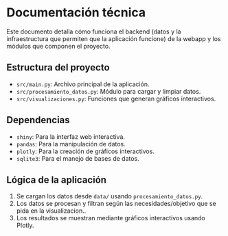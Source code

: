  
# Documentación técnica

Este documento detalla cómo funciona el backend (datos y la infraestructura que permiten que la aplicación funcione) de la webapp y los módulos que componen el proyecto.

## Estructura del proyecto
- `src/main.py`: Archivo principal de la aplicación.
- `src/procesamiento_datos.py`: Módulo para cargar y limpiar datos.
- `src/visualizaciones.py`: Funciones que generan gráficos interactivos.

## Dependencias
- `shiny`: Para la interfaz web interactiva.
- `pandas`: Para la manipulación de datos.
- `plotly`: Para la creación de gráficos interactivos.
- `sqlite3`: Para el manejo de bases de datos.

## Lógica de la aplicación
1. Se cargan los datos desde `data/` usando `procesamiento_datos.py`.
2. Los datos se procesan y filtran según las necesidades/objetivo que se pida en la visualizacion..
3. Los resultados se muestran mediante gráficos interactivos usando Plotly.
